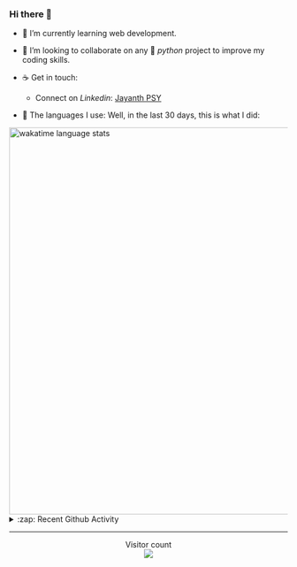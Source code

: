 ### Hi there 👋

- 🌱 I’m currently learning web development.

- 👯 I’m looking to collaborate on any :snake: *python* project to improve my coding skills.

- ☕ Get in touch:
  +  Connect on *Linkedin*: [Jayanth PSY](https://www.linkedin.com/in/jayanth-p-b3924812a/)

<!--- ⚡ Fun fact: *Python* is older than *C++* and *Java*. -->

- :memo: The languages I use: Well, in the last 30 days, this is what I did:

<img src="https://wakatime.com/share/@j_tesla/4d0b7d1e-6b31-4b03-accf-374d3ed5433f.png" alt="wakatime language stats" width="700"/>

<details>
  <summary>:zap: Recent Github Activity</summary>
  
<!--START_SECTION:activity-->
1. 🗣 Commented on [#964](https://github.com/GitSquared/edex-ui/issues/964) in [GitSquared/edex-ui](https://github.com/GitSquared/edex-ui)
2. 🎉 Merged PR [#4](https://github.com/j-tesla/twitter-bot/pull/4) in [j-tesla/twitter-bot](https://github.com/j-tesla/twitter-bot)
3. 🗣 Commented on [#964](https://github.com/GitSquared/edex-ui/issues/964) in [GitSquared/edex-ui](https://github.com/GitSquared/edex-ui)
4. 🗣 Commented on [#584](https://github.com/GitSquared/edex-ui/issues/584) in [GitSquared/edex-ui](https://github.com/GitSquared/edex-ui)
5. 🗣 Commented on [#1](https://github.com/thealphadollar/GSoCOrgFrequency/issues/1) in [thealphadollar/GSoCOrgFrequency](https://github.com/thealphadollar/GSoCOrgFrequency)
<!--END_SECTION:activity-->

</details>

-----

<p align="center"> 
  Visitor count<br>
  <img src="https://profile-counter.glitch.me/j-tesla/count.svg" />
</p>












<!--
**j-tesla/j-tesla** is a ✨ _special_ ✨ repository because its `README.md` (this file) appears on your GitHub profile.

Here are some ideas to get you started:

- 🔭 I’m currently working on ...
- 🌱 I’m currently learning ...
- 👯 I’m looking to collaborate on ...
- 🤔 I’m looking for help with ...
- 💬 Ask me about ...
- 📫 How to reach me: ...
- 😄 Pronouns: ...
- ⚡ Fun fact: ...
-->

